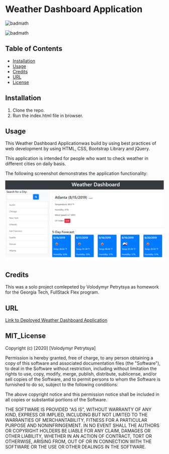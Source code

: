 # Weather Dashboard Application

![badmath](https://img.shields.io/badge/Weather-Dashboard-yellow)

![badmath](https://img.shields.io/badge/license-MIT-brightgreen)



## Table of Contents

* [Installation](#installation)
* [Usage](#usage)
* [Credits](#credits)
* [URL](#url)
* [License](#mit_license)

## Installation

1. Clone the repo.
2. Run the index.html file in browser.

## Usage

This Weather Dashboard Applicationwas build by using best practices of web development by using HTML, CSS, Bootstrap Library and jQuery.

This application is intended for people who want to check weather in different cities on daily basis.


The following screenshot demonstrates the application functionality:

![Weather Dashboard demo](./Assets/06-server-side-apis-homework-demo.png)

## Credits

This was a solo project comlepeted by Volodymyr Petrytsya as homework for the Georgia Tech, FullStack Flex program.

## URL

[Link to Deployed Weather Dashboard Application  ]( https://volodya1989.github.io/gt-hw-weather-dashboard/)


## MIT_License 

Copyright (c) [2020] [Volodymyr Petrytsya]

Permission is hereby granted, free of charge, to any person obtaining a copy
of this software and associated documentation files (the "Software"), to deal
in the Software without restriction, including without limitation the rights
to use, copy, modify, merge, publish, distribute, sublicense, and/or sell
copies of the Software, and to permit persons to whom the Software is
furnished to do so, subject to the following conditions:

The above copyright notice and this permission notice shall be included in all
copies or substantial portions of the Software.

THE SOFTWARE IS PROVIDED "AS IS", WITHOUT WARRANTY OF ANY KIND, EXPRESS OR
IMPLIED, INCLUDING BUT NOT LIMITED TO THE WARRANTIES OF MERCHANTABILITY,
FITNESS FOR A PARTICULAR PURPOSE AND NONINFRINGEMENT. IN NO EVENT SHALL THE
AUTHORS OR COPYRIGHT HOLDERS BE LIABLE FOR ANY CLAIM, DAMAGES OR OTHER
LIABILITY, WHETHER IN AN ACTION OF CONTRACT, TORT OR OTHERWISE, ARISING FROM,
OUT OF OR IN CONNECTION WITH THE SOFTWARE OR THE USE OR OTHER DEALINGS IN THE
SOFTWARE.


 <!-- ## Contributing

If you would like to contribute to this project, please follow the [Contributor Covenant](https://www.contributor-covenant.org/) guidelines.  -->





